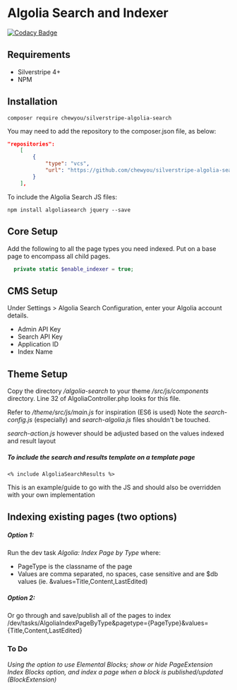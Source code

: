 # Algolia Search and Indexer

[![Codacy Badge](https://api.codacy.com/project/badge/Grade/325225367e764d6ca68991bc98cac083)](https://www.codacy.com/manual/benspickett/silverstripe-algolia-search?utm_source=github.com&amp;utm_medium=referral&amp;utm_content=chewyou/silverstripe-algolia-search&amp;utm_campaign=Badge_Grade)

## Requirements
-   Silverstripe 4+
-   NPM

## Installation

```text
composer require chewyou/silverstripe-algolia-search
```

You may need to add the repository to the composer.json file, as below:

```json
"repositories": 
    [
        {
            "type": "vcs",
            "url": "https://github.com/chewyou/silverstripe-algolia-search.git"
        }
    ],
```

To include the Algolia Search JS files:

```text
npm install algoliasearch jquery --save
```

## Core Setup

Add the following to all the page types you need indexed. Put on a base page to encompass all child pages.

```php
  private static $enable_indexer = true;
```

## CMS Setup

Under Settings > Algolia Search Configuration, enter your Algolia account details.

-   Admin API Key
-   Search API Key
-   Application ID
-   Index Name

## Theme Setup

Copy the directory _/algolia-search_ to your theme _/src/js/components_
directory. Line 32 of AlgoliaController.php looks for this file.

Refer to _/theme/src/js/main.js_ for inspiration (ES6 is used) Note the
_search-config.js_ (especially) and _search-algolia.js_ files shouldn't be touched.

_search-action.js_ however should be adjusted based on the values indexed and result layout

##### To include the search and results template on a template page

```silverstripe
<% include AlgoliaSearchResults %>
```

This is an example/guide to go with the JS and should also be overridden with your own
implementation

## Indexing existing pages (two options)

##### Option 1:

Run the dev task _Algolia: Index Page by Type_ where:

-   PageType is the classname of the page
-   Values are comma separated, no spaces, case sensitive and are \$db values
    (ie. &values=Title,Content,LastEdited)

##### Option 2:

Or go through and save/publish all of the pages to index
/dev/tasks/AlgoliaIndexPageByType&pagetype={PageType}&values={Title,Content,LastEdited}

### To Do

_Using the option to use Elemental Blocks; show or hide PageExtension Index
Blocks option, and index a page when a block is published/updated (BlockExtension)_
